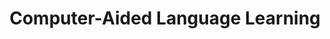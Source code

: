 ---
word: "true"

types: "word"

title: "Computer-Aided Language Learning"

categories: ['']

tags: ['Computer', 'Aided', 'Language', 'Learning']

arabic: 'تعلم اللغات بمساعدة الحاسوب'

arexps: []

enwords: ['Computer-Aided Language Learning']

enexps: []

arlexicons: 'ع'

enlexicons: 'C'

authors: ['Ruqayya Roshdy']

translators: ['']

citations: 'مقدمة في حوسبة اللغة العربية'

sources: 'مركز الملك عبدالله بن عبدالعزيز الدولي لخدمة اللغة العربية'

slug: ""
---